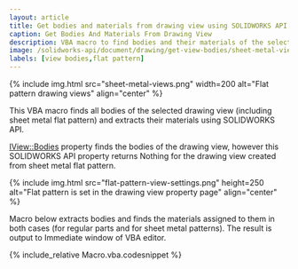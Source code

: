 ```yaml
---
layout: article
title: Get bodies and materials from drawing view using SOLIDWORKS API
caption: Get Bodies And Materials From Drawing View
description: VBA macro to find bodies and their materials of the selected drawing view (including sheet metal flat pattern) using SOLIDWORKS API
image: /solidworks-api/document/drawing/get-view-bodies/sheet-metal-views.png
labels: [view bodies,flat pattern]
---
```

{% include img.html src="sheet-metal-views.png" width=200 alt="Flat pattern drawing views" align="center" %}

This VBA macro finds all bodies of the selected drawing view (including sheet metal flat pattern) and extracts their materials using SOLIDWORKS API.

[IView::Bodies](http://help.solidworks.com/2017/english/api/sldworksapi/solidworks.interop.sldworks~solidworks.interop.sldworks.iview~bodies.html) property finds the bodies of the drawing view, however this SOLIDWORKS API property returns Nothing for the drawing view created from sheet metal flat pattern.

{% include img.html src="flat-pattern-view-settings.png" height=250 alt="Flat pattern is set in the drawing view property page" align="center" %}

Macro below extracts bodies and finds the materials assigned to them in both cases (for regular parts and for sheet metal patterns). The result is output to Immediate window of VBA editor.

{% include_relative Macro.vba.codesnippet %}
